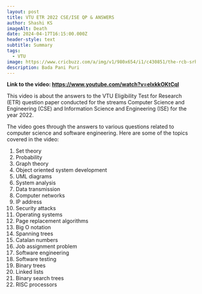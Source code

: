 ```yaml
---
layout: post
title: VTU ETR 2022 CSE/ISE QP & ANSWERS
author: Shashi KS
imageAlt: Death
date: 2024-04-17T16:15:00.000Z
header-style: text
subtitle: Summary
tags:
  - VTU
image: https://www.cricbuzz.com/a/img/v1/980x654/i1/c430851/the-rcb-srh-match-may-just-hav.jpg
description: Bada Pani Puri
---
```

**Link to the video: <https://www.youtube.com/watch?v=elxkkOKtCqI>**

This video is about the answers to the VTU Eligibility Test for Research (ETR) question paper conducted for the streams Computer Science and Engineering (CSE) and Information Science and Engineering (ISE) for the year 2022.

The video goes through the answers to various questions related to computer science and software engineering. Here are some of the topics covered in the video:

1. Set theory
2. Probability
3. Graph theory
4. Object oriented system development
5. UML diagrams
6. System analysis
7. Data transmission
8. Computer networks
9. IP address
10. Security attacks
11. Operating systems
12. Page replacement algorithms
13. Big O notation
14. Spanning trees
15. Catalan numbers
16. Job assignment problem
17. Software engineering
18. Software testing
19. Binary trees
20. Linked lists
21. Binary search trees
22. RISC processors
